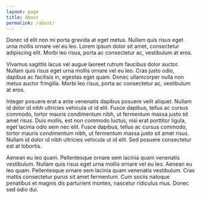 ```yaml
---
layout: page
title: About
permalink: /about/
---
```


Donec id elit non mi porta gravida at eget metus. Nullam quis risus eget urna mollis ornare vel eu leo. Lorem ipsum dolor sit amet, consectetur adipiscing elit. Morbi leo risus, porta ac consectetur ac, vestibulum at eros.

Vivamus sagittis lacus vel augue laoreet rutrum faucibus dolor auctor. Nullam quis risus eget urna mollis ornare vel eu leo. Cras justo odio, dapibus ac facilisis in, egestas eget quam. Donec ullamcorper nulla non metus auctor fringilla. Morbi leo risus, porta ac consectetur ac, vestibulum at eros.

Integer posuere erat a ante venenatis dapibus posuere velit aliquet. Nullam id dolor id nibh ultricies vehicula ut id elit. Fusce dapibus, tellus ac cursus commodo, tortor mauris condimentum nibh, ut fermentum massa justo sit amet risus. Duis mollis, est non commodo luctus, nisi erat porttitor ligula, eget lacinia odio sem nec elit. Fusce dapibus, tellus ac cursus commodo, tortor mauris condimentum nibh, ut fermentum massa justo sit amet risus. Nullam id dolor id nibh ultricies vehicula ut id elit. Sed posuere consectetur est at lobortis.

Aenean eu leo quam. Pellentesque ornare sem lacinia quam venenatis vestibulum. Nullam quis risus eget urna mollis ornare vel eu leo. Aenean eu leo quam. Pellentesque ornare sem lacinia quam venenatis vestibulum. Cras mattis consectetur purus sit amet fermentum. Cum sociis natoque penatibus et magnis dis parturient montes, nascetur ridiculus mus. Donec sed odio dui.
